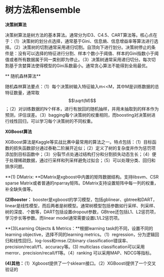 # 树方法和ensemble

**决策树算法**

决策树算法是树方法的基本算法。通常分为ID3、C4.5、CART算法等。核心点在于：（1）决策树的划分点选择，通常基于Gini、信息熵、信息增益率等算法进行选择。（2）决策树的切割通常采用递归切割。自顶向下进行划分。决策树停止的条件是：没有可以选择的特征进行分割、样本个数小于阈值、样本的Gini指数小于阈值或者所有数据属于同一类别即为停止。（3）决策树通常采用递归切分。每次切割基于贪婪算法使得模型的Gini系数最小。通常贪心算法不能得到全局最优。

** 随机森林算法**

随机森林算法要点：（1）每个决策树输入特征输入m&lt;&lt;M，其中M是训练数据的总特征数量，通常取$$\sqrt(M)$$；（2）对训练数据的N个样本，进行有放回的随机抽样，并用未抽取到的样本作为预测，评估误差。（3）bagging每个决策树的权重相同，而boosting对决策树进行线性回归，可以学习每个决策树的不同权重。

**XGBoost算法**

XGBoost算法是Kaggle等实战比赛中最常用的算法之一。特点包括：（1）目标函数的损失函数部分通过泰勒二阶展开近似；（2）定义了树的复杂度并作为惩罚项添加到目标函数中；（3）分裂节点处通过结构打分和分割损失动态生长；（4）便于处理稀疏数据，通过行采样和列采样避免过拟合；（5）可以处理分类、回归和排序问题。

**\(1\) DMatrix: **DMatrix是xgboost中内置的矩阵数据结构。支持libsvm、CSR sparse Matrix或者普通的nparray矩阵。DMatrix支持设置矩阵中每一列的权重，补全缺失值等。

**\(2\)Booster：** booster是xgboost的学习模型，包括gblinear、gbtree和DART，linear是线性模型，而后两者是树模型。通常树模型包括参数如行采样、列采样、树的深度、个数等，DART包括设置dropout参数，GBtree还包括L1、L2惩罚项，学习步长等参数。而linear model通常需要设置L1/L2惩罚项。

**\(3\)Learning Objects & Metrics：**根据learning task的不同，设置不同的learning objective，选择不同的learning metrics。（1）regression，分为逻辑回归和线性回归，log-loss和rmse.\(2\)binary classification错误率、precision/recall/f1、accuracy等。\(3\) multiclass classification可以采用merror、precision/recall/f1等。（4）ranking 可以采用MAP、NDCG等指标。

**\(4\)其他：**（1）Xgboost提供了一个sklearn接口。（2）XGBoosti提供了一个交叉验证的

